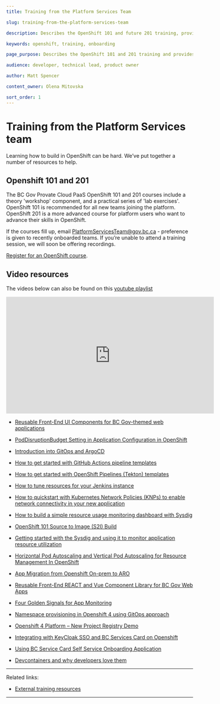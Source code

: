```yaml
---
title: Training from the Platform Services Team

slug: training-from-the-platform-services-team

description: Describes the OpenShift 101 and future 201 training, provides internal and external resources for learning OpenShift.  

keywords: openshift, training, onboarding

page_purpose: Describes the OpenShift 101 and 201 training and provides registration links for training. Provides alternatives such as videos and written training material. 

audience: developer, technical lead, product owner

author: Matt Spencer

content_owner: Olena Mitovska

sort_order: 1
---
```

# Training from the Platform Services team
Learning how to build in OpenShift can be hard. We’ve put together a number of resources to help.

## Openshift 101 and 201 <a name="openshift101201"></a>

The BC Gov Provate Cloud PaaS OpenShift 101 and 201 courses include a theory 'workshop' component, and a practical series of 'lab exercises'. OpenShift 101 is recommended for all new teams joining the platform. OpenShift 201 is a more advanced course for platform users who want to advance their skills in OpenShift.

If the courses fill up, email PlatformServicesTeam@gov.bc.ca - preference is given to recently onboarded teams. If you’re unable to attend a training session, we will soon be offering recordings. 

[Register for an OpenShift course](%WORDPRESS_BASE_URL%/private-cloud/support-and-community/platform-training-and-resources/).
 
 ## Video resources <a name="video"></a>

The videos below can also be found on this [youtube playlist](https://www.youtube.com/playlist?list=PL9CV_8JBQHiorxwU-2nA8aqM4KTzdCnfg)

<iframe width="560" height="315" src="https://www.youtube.com/embed/videoseries?list=PL9CV_8JBQHiorxwU-2nA8aqM4KTzdCnfg" title="YouTube video player" frameborder="0" allow="accelerometer; autoplay; clipboard-write; encrypted-media; gyroscope; picture-in-picture" allowfullscreen></iframe>

 - [Reusable Front-End UI Components for BC Gov-themed web applications](https://www.youtube.com/watch?v=eFi5QJo2hgo&t=4s)

 - [PodDisruptionBudget Setting in Application Configuration in OpenShift](https://www.youtube.com/watch?v=0AGZ5no6-yo)

 - [Introduction into GitOps and ArgoCD](https://www.youtube.com/watch?v=-Tkqe0lRuE0)

 - [How to get started with GitHub Actions pipeline templates](https://www.youtube.com/watch?v=spUAx_ADhOY)

 - [How to get started with OpenShift Pipelines (Tekton) templates](https://www.youtube.com/watch?v=aO6tLFqstQk)

 - [How to tune resources for your Jenkins instance](https://www.youtube.com/watch?v=npMbAtJZSO0)

 - [How to quickstart with Kubernetes Network Policies (KNPs) to enable network connectivity in your new application](https://www.youtube.com/watch?v=qOoIbp9ZZY0)

 - [How to build a simple resource usage monitoring dashboard with Sysdig](https://www.youtube.com/watch?v=W9xM5rd9CaQ)

 - [OpenShift 101 Source to Image (S2I) Build](https://youtu.be/uTnBWfG-3Ns)

 - [Getting started with the Sysdig and using it to monitor application resource utilization](https://youtu.be/wZrOdxlc_2c)

 - [Horizontal Pod Autoscaling and Vertical Pod Autoscaling for Resource Management In OpenShift](https://youtu.be/nZMtJRQR3jY)
 
 - [App Migration from Openshift On-prem to ARO](https://youtu.be/i-auqEUcR5U)

 - [Reusable Front-End REACT and Vue Component Library for BC Gov Web Apps](https://www.youtube.com/watch?v=eFi5QJo2hgo&list=PL9CV_8JBQHiorxwU-2nA8aqM4KTzdCnfg&index=2&t=21s)

 - [Four Golden Signals for App Monitoring](https://youtu.be/W9xM5rd9CaQ)

- [Namespace provisioning in Openshift 4 using GitOps approach](https://youtu.be/5aSon_DVbRM) 

- [Openshift 4 Platform – New Project Registry Demo](https://youtu.be/HiHsd-Rg57E)

- [Integrating with KeyCloak SSO and BC Services Card on Openshift](https://youtu.be/IGONgJkvwms)

- [Using BC Service Card Self Service Onboarding Application](https://youtu.be/H2tKvOQ8x4k) 

- [Devcontainers and why developers love them](https://youtu.be/g3fvDQCEaK0)

---
Related links:
- [External training resources](/training-external-resources/)
---
